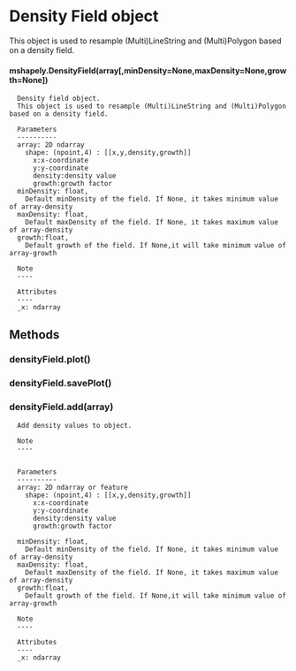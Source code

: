 # Density Field object
This object is used to resample (Multi)LineString and (Multi)Polygon based on a density field.

#### mshapely.DensityField(array[,minDensity=None,maxDensity=None,growth=None])
```
  Density field object.
  This object is used to resample (Multi)LineString and (Multi)Polygon based on a density field.
  
  Parameters
  ----------
  array: 2D ndarray
    shape: (npoint,4) : [[x,y,density,growth]] 
      x:x-coordinate
      y:y-coordinate
      density:density value
      growth:growth factor
  minDensity: float,
    Default minDensity of the field. If None, it takes minimum value of array-density
  maxDensity: float,
    Default maxDensity of the field. If None, it takes maximum value of array-density
  growth:float,
    Default growth of the field. If None,it will take minimum value of array-growth
  
  Note
  ----
  
  Attributes
  ----
  _x: ndarray
```
## Methods
### densityField.plot()
### densityField.savePlot()
### densityField.add(array)


```
  Add density values to object.
  
  Note
  ----
  
  
  Parameters
  ----------
  array: 2D ndarray or feature
    shape: (npoint,4) : [[x,y,density,growth]] 
      x:x-coordinate
      y:y-coordinate
      density:density value
      growth:growth factor
    
  minDensity: float,
    Default minDensity of the field. If None, it takes minimum value of array-density
  maxDensity: float,
    Default maxDensity of the field. If None, it takes maximum value of array-density
  growth:float,
    Default growth of the field. If None,it will take minimum value of array-growth
  
  Note
  ----
  
  Attributes
  ----
  _x: ndarray

```

```

```